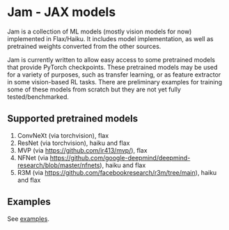 # Jam - JAX models

Jam is a collection of ML models (mostly vision models for now) implemented in
Flax/Haiku. It includes model implementation, as well as pretrained weights converted
from the other sources.

Jam is currently written to allow easy access to some pretrained models that provide
PyTorch checkpoints. These pretrained models may be used for a variety of purposes,
such as transfer learning, or as feature extractor in some vision-based RL tasks.
There are preliminary examples for training some of these models from scratch but
they are not yet fully tested/benchmarked.

## Supported pretrained models
1. ConvNeXt (via torchvision), flax
2. ResNet (via torchvision), haiku and flax
3. MVP (via https://github.com/ir413/mvp/), flax
4. NFNet (via https://github.com/google-deepmind/deepmind-research/blob/master/nfnets), haiku and flax
5. R3M (via https://github.com/facebookresearch/r3m/tree/main), haiku and flax

## Examples
See [examples](./examples/).
